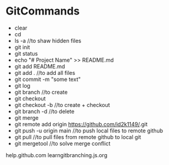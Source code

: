 # GitCommands

- clear
- cd <project dir>
- ls -a //to shaw hidden files
- git init
- git status
- echo "# Project Name" >> README.md
- git add README.md
- git add . //to add all files
- git commit -m "some text"
- git log
- git branch <new branch name> //to create
- git checkout <new branch name> 
- git checkout -b <new branch name> //to create + checkout
- git branch -d <branch name> //to delete
- git merge <another branch name>
- git remote add origin https://github.com/id2k1149/<MyProjectName>.git
- git push -u origin main //to push local files to remote github
- git pull //to pull files from remote github to local git
- git mergetool //to solve merge conflict

help.github.com
learngitbranching.js.org
